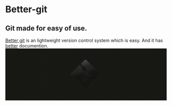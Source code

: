 # Better-git

## Git made for easy of use.

<ins>Better git</ins> is an lightweight version control system which is easy. And it has <ins>better</ins> documention.
![Demo Animation](readme.gif)
